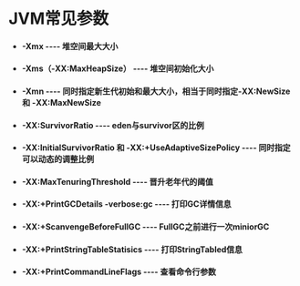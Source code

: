 # JVM常见参数

- #### -Xmx ---- 堆空间最大大小

- #### -Xms（-XX:MaxHeapSize） ---- 堆空间初始化大小

- #### -Xmn ---- 同时指定新生代初始和最大大小，相当于同时指定-XX:NewSize 和 -XX:MaxNewSize

- #### -XX:SurvivorRatio ---- eden与survivor区的比例

- #### -XX:InitialSurvivorRatio 和 -XX:+UseAdaptiveSizePolicy ---- 同时指定可以动态的调整比例

- #### -XX:MaxTenuringThreshold ---- 晋升老年代的阈值

- #### -XX:+PrintGCDetails -verbose:gc ---- 打印GC详情信息

- #### -XX:+ScanvengeBeforeFullGC ---- FullGC之前进行一次miniorGC

- #### -XX:+PrintStringTableStatisics ---- 打印StringTabled信息

- #### -XX:+PrintCommandLineFlags ---- 查看命令行参数